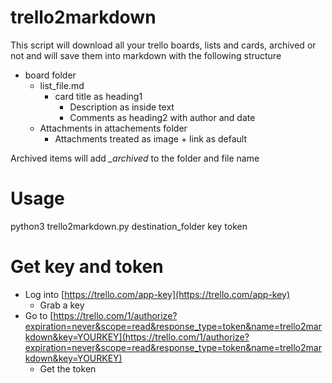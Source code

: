 # trello2markdown

This script will download all your trello boards, lists and cards, archived or not and will save them into markdown with the following structure
* board folder
	* list_file.md
		* card title as heading1
			* Description as inside text
			* Comments as heading2 with author and date
	* Attachments in attachements folder
		* Attachments treated as image + link as default

Archived items will add *_archived* to the folder and file name

# Usage
python3 trello2markdown.py destination_folder key token

# Get key and token

* Log into [https://trello.com/app-key](https://trello.com/app-key)
	* Grab a key
* Go to [https://trello.com/1/authorize?expiration=never&scope=read&response_type=token&name=trello2markdown&key=YOURKEY](https://trello.com/1/authorize?expiration=never&scope=read&response_type=token&name=trello2markdown&key=YOURKEY)
	* Get the token

